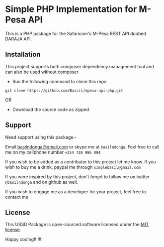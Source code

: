 # Simple PHP Implementation for M-Pesa API

This is a PHP package for the Safaricom's M-Pesa REST API dubbed DARAJA API.  

## Installation

This project supports both composer dependency management tool and can also be used without composer

* Run the following command to clone this repo

```
git clone https://github.com/Bascil/mpesa-api-php.git

```
OR

* Download the source code as zipped 


## Support

Need support using this package:-

Email basilndonga@gmail.com or skype me at `basilndonga`. Feel free to call me on my cellphone number `+254 728 986 084`

If you wish to be added as a contributor to this project let me know. If you wish to buy me a drink, paypal me through `simplebasil@gmail.com`

If you were inspired by this project, don't forget to follow me on twitter `@basilndonga` and on github as well.

If you wish to engage me as a developer for your project, feel free to contact me

## License

This USSD Package is open-sourced software licensed under the [MIT license](http://opensource.org/licenses/MIT).

Happy coding!!!!!!!

